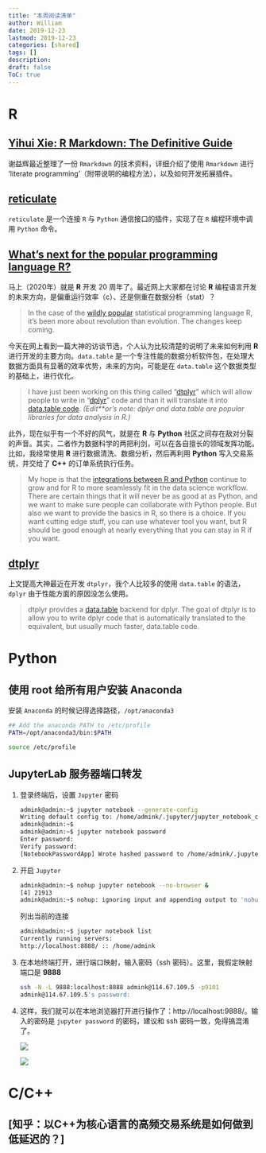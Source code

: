 ```yaml
---
title: "本周阅读清单"
author: William
date: 2019-12-23
lastmod: 2019-12-23
categories: [shared]
tags: []
description: 
draft: false
ToC: true
---
```


# R

## [Yihui Xie: R Markdown: The Definitive Guide](https://bookdown.org/yihui/rmarkdown/)

谢益辉最近整理了一份 `Rmarkdown` 的技术资料，详细介绍了使用 `Rmarkdown` 进行 ‘literate programming’（附带说明的编程方法），以及如何开发拓展插件。

## [reticulate](https://blog.rstudio.com/2019/12/20/reticulate-1-14/)

`reticulate` 是一个连接 `R` 与 `Python` 通信接口的插件，实现了在 `R` 编程环境中调用 `Python` 命令。

## [What’s next for the popular programming language R?](https://qz.com/1661487/hadley-wickham-on-the-future-of-r-python-and-the-tidyverse/)

马上（2020年）就是 **R** 开发 20 周年了。最近网上大家都在讨论 **R** 编程语言开发的未来方向，是偏重运行效率（c）、还是侧重在数据分析（stat）？

>   In the case of the [wildly popular](https://qz.com/1007328/all-hail-ggplot2-the-code-powering-all-those-excellent-charts-is-10-years-old/) statistical programming language R, it’s been more about revolution than evolution. The changes keep coming.

今天在网上看到一篇大神的访谈节选，个人认为比较清楚的说明了未来如何利用 **R** 进行开发的主要方向。`data.table` 是一个专注性能的数据分析软件包，在处理大数据方面具有显著的效率优势，未来的方向，可能是在 `data.table` 这个数据类型的基础上，进行优化。

>   I have just been working on this thing called “[dtplyr](https://github.com/tidyverse/dtplyr)” which will allow people to write in “[dplyr](https://dplyr.tidyverse.org/)” code and than it will translate it into [data.table code](https://cran.r-project.org/web/packages/data.table/vignettes/datatable-intro.html). *(Edit**or’s note: dplyr and data.table are popular libraries for data analysis in R.)*

此外，现在似乎有一个不好的风气，就是在 **R** 与 **Python** 社区之间存在敌对分裂的声音。其实，二者作为数据科学的两把利剑，可以在各自擅长的领域发挥功能。比如，我经常使用 **R** 进行数据清洗、数据分析，然后再利用 **Python** 写入交易系统，并交给了 **C++** 的订单系统执行任务。

>   My hope is that the [integrations between R and Python](https://qz.com/1270139/r-and-python-are-joining-forces-in-the-most-ambitious-crossover-event-of-the-year-for-programmers/) continue to grow and for R to more seamlessly fit in the data science workflow. There are certain things that it will never be as good at as Python, and we want to make sure people can collaborate with Python people. But also we want to provide the basics in R, so there is a choice. If you want cutting edge stuff, you can use whatever tool you want, but R should be good enough at nearly everything that you can stay in R if you want.

## [dtplyr](https://github.com/tidyverse/dtplyr)

上文提高大神最近在开发 `dtplyr`，我个人比较多的使用 `data.table` 的语法，`dplyr` 由于性能方面的原因没怎么使用。

>   dtplyr provides a [data.table](http://r-datatable.com/) backend for dplyr. The goal of dtplyr is to allow you to write dplyr code that is automatically translated to the equivalent, but usually much faster, data.table code.

# Python

## 使用 root 给所有用户安装 Anaconda

安装 `Anaconda` 的时候记得选择路径，`/opt/anaconda3`

```bash
## Add the anaconda PATH to /etc/profile
PATH=/opt/anaconda3/bin:$PATH

source /etc/profile
```

## JupyterLab 服务器端口转发

1.  登录终端后，设置 `Jupyter` 密码

    ```bash
    admink@admin:~$ jupyter notebook --generate-config
    Writing default config to: /home/admink/.jupyter/jupyter_notebook_config.py
    admink@admin:~$
    admink@admin:~$ jupyter notebook password
    Enter password:
    Verify password:
    [NotebookPasswordApp] Wrote hashed password to /home/admink/.jupyter/jupyter_notebook_config.json
    ```

2.  开启 `Jupyter`

    ```bash
    admink@admin:~$ nohup jupyter notebook --no-browser &
    [4] 21913
    admink@admin:~$ nohup: ignoring input and appending output to 'nohup.out'
    ```

    列出当前的连接

    ```bash
    admink@admin:~$ jupyter notebook list
    Currently running servers:
    http://localhost:8888/ :: /home/admink
    ```

3.  在本地终端打开，进行端口映射，输入密码（ssh 密码）。这里，我假定映射端口是 **9888**

    ```bash
    ssh -N -L 9888:localhost:8888 admink@114.67.109.5 -p9101
    admink@114.67.109.5's password:
    ```

4.  这样，我们就可以在本地浏览器打开进行操作了：http://localhost:9888/。输入的密码是 `jupyter password` 的密码，建议和 ssh 密码一致，免得搞混淆了。

    ![](/shared/imgs/jupyterlab1.png) 

    ![](/shared/imgs/jupyterlab2.png)

# C/C++

## [知乎：以C++为核心语言的高频交易系统是如何做到低延迟的？]